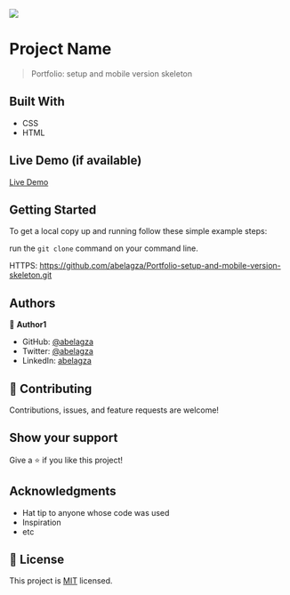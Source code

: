 ![](https://img.shields.io/badge/Microverse-blueviolet)

# Project Name

> Portfolio: setup and mobile version skeleton

## Built With

- CSS
- HTML

## Live Demo (if available)

[Live Demo](https://www.loom.com/share/903aae2193f646b091b2ede69b1e7fd4)


## Getting Started

To get a local copy up and running follow these simple example steps:

run the `git clone` command on your command line.

HTTPS: https://github.com/abelagza/Portfolio-setup-and-mobile-version-skeleton.git


## Authors

👤 **Author1**

- GitHub: [@abelagza](https://github.com/abelagza)
- Twitter: [@abelagza](https://twitter.com/abelagza)
- LinkedIn: [abelagza](https://linkedin.com/in/abelagza)


## 🤝 Contributing

Contributions, issues, and feature requests are welcome!

## Show your support

Give a ⭐️ if you like this project!

## Acknowledgments

- Hat tip to anyone whose code was used
- Inspiration
- etc

## 📝 License

This project is [MIT](./MIT.md) licensed.
